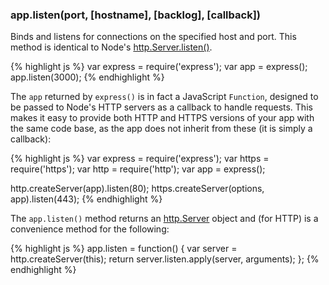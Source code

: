 <h3 id='app.listen'>app.listen(port, [hostname], [backlog], [callback])</h3>

Binds and listens for connections on the specified host and port.
This method is identical to Node's [http.Server.listen()](http://nodejs.org/api/http.html#http_server_listen_port_hostname_backlog_callback).

{% highlight js %}
var express = require('express');
var app = express();
app.listen(3000);
{% endhighlight %}

The `app` returned by `express()` is in fact a JavaScript
`Function`, designed to be passed to Node's HTTP servers as a callback
to handle requests. This makes it easy to provide both HTTP and HTTPS versions of
your app with the same code base, as the app does not inherit from these
(it is simply a callback):

{% highlight js %}
var express = require('express');
var https = require('https');
var http = require('http');
var app = express();

http.createServer(app).listen(80);
https.createServer(options, app).listen(443);
{% endhighlight %}

The `app.listen()` method returns an [http.Server](https://nodejs.org/api/http.html#http_class_http_server) object and (for HTTP) is a convenience method for the following:

{% highlight js %}
app.listen = function() {
  var server = http.createServer(this);
  return server.listen.apply(server, arguments);
};
{% endhighlight %}

